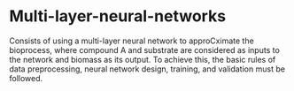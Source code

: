 # Multi-layer-neural-networks
 Consists of using a multi-layer neural network to approCximate the bioprocess, where compound A and substrate are considered as inputs to the network and biomass as its output. To achieve this, the basic rules of data preprocessing, neural network design, training, and validation must be followed.
